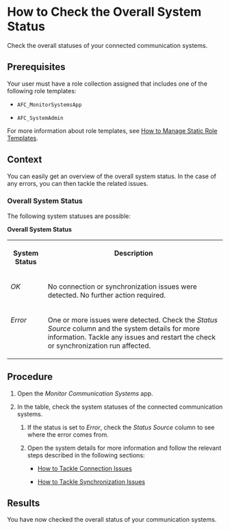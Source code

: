 <!-- loiof30be05fb2d3419c838256dae727d5b2 -->

# How to Check the Overall System Status

Check the overall statuses of your connected communication systems.



<a name="loiof30be05fb2d3419c838256dae727d5b2__prereq_gnx_kzt_ytb"/>

## Prerequisites

Your user must have a role collection assigned that includes one of the following role templates:

-   `AFC_MonitorSystemsApp`

-   `AFC_SystemAdmin`


For more information about role templates, see [How to Manage Static Role Templates](../User-Management/how-to-manage-static-role-templates-0cca34d.md).



## Context

You can easily get an overview of the overall system status. In the case of any errors, you can then tackle the related issues.



### Overall System Status

The following system statuses are possible:

**Overall System Status**


<table>
<tr>
<th valign="top">

System Status



</th>
<th valign="top">

Description



</th>
</tr>
<tr>
<td valign="top">

*OK*



</td>
<td valign="top">

No connection or synchronization issues were detected. No further action required.



</td>
</tr>
<tr>
<td valign="top">

*Error*



</td>
<td valign="top">

One or more issues were detected. Check the *Status Source* column and the system details for more information. Tackle any issues and restart the check or synchronization run affected.



</td>
</tr>
</table>



## Procedure

1.  Open the *Monitor Communication Systems* app.

2.  In the table, check the system statuses of the connected communication systems.

    1.  If the status is set to *Error*, check the *Status Source* column to see where the error comes from.

    2.  Open the system details for more information and follow the relevant steps described in the following sections:

        -   [How to Tackle Connection Issues](how-to-tackle-connection-issues-7b0898e.md)

        -   [How to Tackle Synchronization Issues](how-to-tackle-synchronization-issues-ed8c4ec.md)






<a name="loiof30be05fb2d3419c838256dae727d5b2__result_vvl_x1p_g5b"/>

## Results

You have now checked the overall status of your communication systems.

